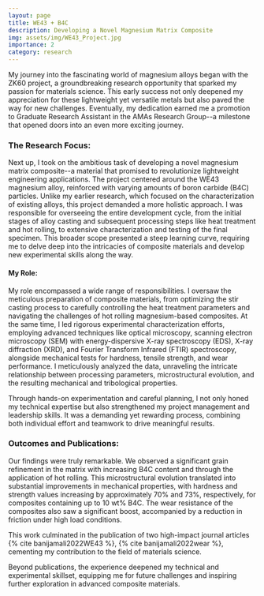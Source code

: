 ```yaml
---
layout: page
title: WE43 + B4C
description: Developing a Novel Magnesium Matrix Composite
img: assets/img/WE43_Project.jpg
importance: 2
category: research
---
```


<!--To be updated soon!-->
My journey into the fascinating world of magnesium alloys began with the ZK60 project, a groundbreaking research opportunity that sparked my passion for materials science. This early success not only deepened my appreciation for these lightweight yet versatile metals but also paved the way for new challenges. Eventually, my dedication earned me a promotion to Graduate Research Assistant in the AMAs Research Group--a milestone that opened doors into an even more exciting journey.

### The Research Focus:
Next up, I took on the ambitious task of developing a novel magnesium matrix composite--a material that promised to revolutionize lightweight engineering applications. The project centered around the WE43 magnesium alloy, reinforced with varying amounts of boron carbide (B4C) particles. Unlike my earlier research, which focused on the characterization of existing alloys, this project demanded a more holistic approach. I was responsible for overseeing the entire development cycle, from the initial stages of alloy casting and subsequent processing steps like heat treatment and hot rolling, to extensive characterization and testing of the final specimen. This broader scope presented a steep learning curve, requiring me to delve deep into the intricacies of composite materials and develop new experimental skills along the way.

#### My Role:
My role encompassed a wide range of responsibilities. I oversaw the meticulous preparation of composite materials, from optimizing the stir casting process to carefully controlling the heat treatment parameters and navigating the challenges of hot rolling magnesium-based composites. At the same time, I led rigorous experimental characterization efforts, employing advanced techniques like optical microscopy, scanning electron microscopy (SEM) with energy-dispersive X-ray spectroscopy (EDS), X-ray diffraction (XRD), and Fourier Transform Infrared (FTIR) spectroscopy, alongside mechanical tests for hardness, tensile strength, and wear performance. I meticulously analyzed the data, unraveling the intricate relationship between processing parameters, microstructural evolution, and the resulting mechanical and tribological properties.

Through hands-on experimentation and careful planning, I not only honed my technical expertise but also strengthened my project management and leadership skills. It was a demanding yet rewarding process, combining both individual effort and teamwork to drive meaningful results.

### Outcomes and Publications:
Our findings were truly remarkable. We observed a significant grain refinement in the matrix with increasing B4C content and through the application of hot rolling. This microstructural evolution translated into substantial improvements in mechanical properties, with hardness and strength values increasing by approximately 70% and 73%, respectively, for composites containing up to 10 wt% B4C. The wear resistance of the composites also saw a significant boost, accompanied by a reduction in friction under high load conditions.

This work culminated in the publication of two high-impact journal articles {% cite banijamali2022WE43 %}, {% cite banijamali2022wear %}, cementing my contribution to the field of materials science. 

Beyond publications, the experience deepened my technical and experimental skillset, equipping me for future challenges and inspiring further exploration in advanced composite materials.